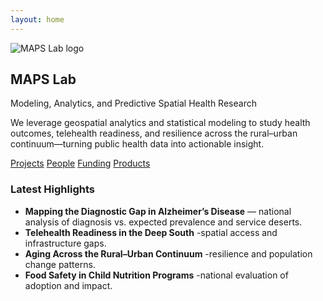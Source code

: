 ```yaml
---
layout: home
---
```


<section class="home-hero">
  <img class="hero-logo" src="{{ '/assets/logo.png' | relative_url }}" alt="MAPS Lab logo">
  <h1>MAPS Lab</h1>
  <p class="lead">Modeling, Analytics, and Predictive Spatial Health Research</p>

  <p class="mission">
    We leverage geospatial analytics and statistical modeling to study health outcomes, telehealth readiness,
    and resilience across the rural–urban continuum—turning public health data into actionable insight.
  </p>

  <p class="hero-cta">
    <a class="btn" href="{{ '/projects/' | relative_url }}">Projects</a>
    <a class="btn" href="{{ '/people/' | relative_url }}">People</a>
    <a class="btn" href="{{ '/funding/' | relative_url }}">Funding</a>
    <a class="btn" href="{{ '/products/' | relative_url }}">Products</a>
  </p>
</section>

### Latest Highlights

<ul class="highlights">
  <li><strong>Mapping the Diagnostic Gap in Alzheimer’s Disease</strong> — national analysis of diagnosis vs. expected prevalence and service deserts.</li>
  <li><strong>Telehealth Readiness in the Deep South</strong> -spatial access and infrastructure gaps.</li>
  <li><strong>Aging Across the Rural–Urban Continuum</strong> -resilience and population change patterns.</li>
  <li><strong>Food Safety in Child Nutrition Programs</strong> -national evaluation of adoption and impact.</li>
</ul>
